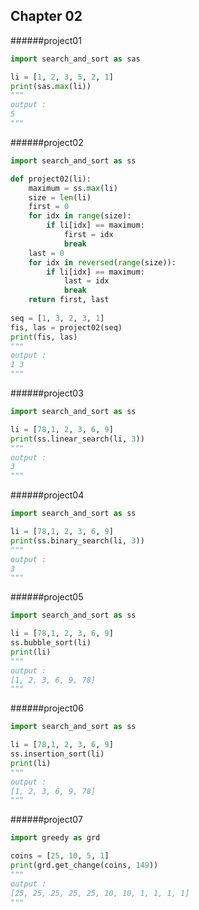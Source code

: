 Chapter 02
-----------------
######project01
```python
import search_and_sort as sas

li = [1, 2, 3, 5, 2, 1]
print(sas.max(li))
"""
output :
5
"""
```

######project02
```python
import search_and_sort as ss

def project02(li):
    maximum = ss.max(li)
    size = len(li)
    first = 0
    for idx in range(size):
        if li[idx] == maximum:
            first = idx
            break
    last = 0
    for idx in reversed(range(size)):
        if li[idx] == maximum:
            last = idx
            break
    return first, last
    
seq = [1, 3, 2, 3, 1]
fis, las = project02(seq)
print(fis, las)
"""
output :
1 3
"""
```

######project03
```python
import search_and_sort as ss

li = [78,1, 2, 3, 6, 9]
print(ss.linear_search(li, 3))
"""
output :
3
"""
```

######project04
```python
import search_and_sort as ss

li = [78,1, 2, 3, 6, 9]
print(ss.binary_search(li, 3))
"""
output :
3
"""
```

######project05
```python
import search_and_sort as ss

li = [78,1, 2, 3, 6, 9]
ss.bubble_sort(li)
print(li)
"""
output :
[1, 2, 3, 6, 9, 78]
"""
```

######project06
```python
import search_and_sort as ss

li = [78,1, 2, 3, 6, 9]
ss.insertion_sort(li)
print(li)
"""
output :
[1, 2, 3, 6, 9, 78]
"""
```

######project07
```python
import greedy as grd

coins = [25, 10, 5, 1]
print(grd.get_change(coins, 149))
"""
output :
[25, 25, 25, 25, 25, 10, 10, 1, 1, 1, 1]
"""
```
